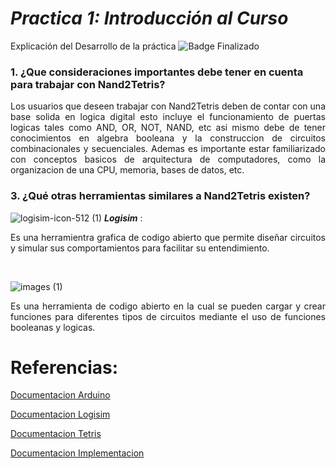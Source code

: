 # **_Practica 1: Introducción al Curso_**
Explicación del Desarrollo de la práctica ![Badge Finalizado](https://img.shields.io/badge/STATUS-PROGRESS-green)


### 1. ¿Que consideraciones importantes debe tener en cuenta para trabajar con Nand2Tetris?                                                                                                                                             
<p align="justify"> Los usuarios que deseen trabajar con Nand2Tetris deben de contar con una base solida en logica digital esto incluye el funcionamiento de puertas logicas tales como AND, OR, NOT, NAND, etc asi mismo debe de tener conocimientos en algebra booleana y la construccion de circuitos combinacionales y secuenciales. Ademas es importante estar familiarizado con conceptos basicos de arquitectura de computadores, como la organizacion de una CPU, memoria, bases de datos, etc.
</p> 
   
### 3. ¿Qué otras herramientas similares a Nand2Tetris existen?                                                                                                                                             
![logisim-icon-512 (1)](https://github.com/user-attachments/assets/38d477ea-81ad-4431-9a47-b5368e67ab32) 
**_Logisim_** : <p align="justify">Es una herramientra grafica de codigo abierto que permite diseñar circuitos y simular sus comportamientos para facilitar su entendimiento.
</p>        
<br>

![images (1)](https://github.com/user-attachments/assets/35699bde-53a2-494d-903d-748f73343f80)
 <p align="justify">Es una herramienta de codigo abierto en la cual se pueden cargar y crear funciones para diferentes tipos de circuitos mediante el uso de funciones booleanas y logicas.
</p> 

# Referencias:
[Documentacion Arduino](https://www.arduino.cc/)

[Documentacion Logisim](https://es.wikipedia.org/wiki/Logisim)

[Documentacion Tetris](https://medium.com/@misbah.anwar/from-nand-to-tetris-nand2tetris-project-1-logic-gates-8de7044de4b4)

[Documentacion Implementacion](https://www.nand2tetris.org/_files/ugd/44046b_f2c9e41f0b204a34ab78be0ae4953128.pdf)

